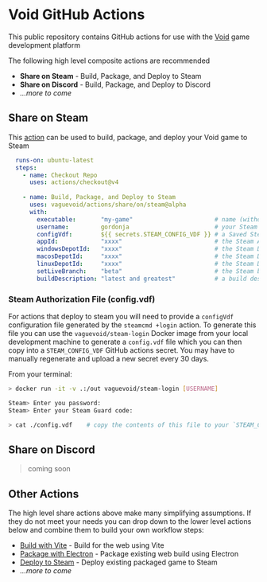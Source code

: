 # Void GitHub Actions

This public repository contains GitHub actions for use with the [Void](https://void.dev) game development platform

The following high level composite actions are recommended

  * **Share on Steam** - Build, Package, and Deploy to Steam
  * **Share on Discord** - Build, Package, and Deploy to Discord
  * _...more to come_

## Share on Steam

This [action](share/on/steam/action.yml) can be used to build, package, and deploy your Void game to Steam

```yaml
  runs-on: ubuntu-latest
  steps:
    - name: Checkout Repo
      uses: actions/checkout@v4
    
    - name: Build, Package, and Deploy to Steam
      uses: vaguevoid/actions/share/on/steam@alpha
      with:
        executable:       "my-game"                       # name (without extension) to use for generated executables
        username:         gordonja                        # your Steam username
        configVdf:        ${{ secrets.STEAM_CONFIG_VDF }} # a Saved Steam login session (see below)
        appId:            "xxxx"                          # the Steam Application ID
        windowsDepotId:   "xxxx"                          # the Steam Depot ID for your Windows binaries
        macosDepotId:     "xxxx"                          # the Steam Depot ID for your MacOS binaries (optional)
        linuxDepotId:     "xxxx"                          # the Steam Depot ID for your Linux binaries (optional)
        setLiveBranch:    "beta"                          # the Steam branch to set live with this build (optional)
        buildDescription: "latest and greatest"           # a build description (optional)
```

### Steam Authorization File (config.vdf)

For actions that deploy to steam you will need to provide a `configVdf` configuration file generated
by the `steamcmd +login` action. To generate this file you can use the `vaguevoid/steam-login`
Docker image from your local development machine to generate a `config.vdf` file which you can then
copy into a `STEAM_CONFIG_VDF` GitHub actions secret. You may have to manually regenerate and
upload a new secret every 30 days.

From your terminal:

```bash
> docker run -it -v .:/out vaguevoid/steam-login [USERNAME]

Steam> Enter you password:
Steam> Enter your Steam Guard code:

> cat ./config.vdf    # copy the contents of this file to your `STEAM_CONFIG_VDF` GitHub secret
```

## Share on Discord

> coming soon

## Other Actions

The high level share actions above make many simplifying assumptions. If they do not meet your needs
you can drop down to the lower level actions below and combine them to build your
own workflow steps:

  * [Build with Vite](build/vite/readme.md) - Build for the web using Vite
  * [Package with Electron](package/electron/readme.md) - Package existing web build using Electron
  * [Deploy to Steam](deploy/steam/readme.md) - Deploy existing packaged game to Steam
  * _...more to come_
